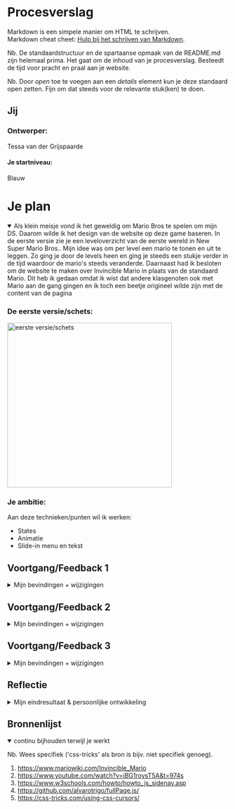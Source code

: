 # Procesverslag
Markdown is een simpele manier om HTML te schrijven.  
Markdown cheat cheet: [Hulp bij het schrijven van Markdown](https://github.com/adam-p/markdown-here/wiki/Markdown-Cheatsheet).

Nb. De standaardstructuur en de spartaanse opmaak van de README.md zijn helemaal prima. Het gaat om de inhoud van je procesverslag. Besteedt de tijd voor pracht en praal aan je website.

Nb. Door *open* toe te voegen aan een *details* element kun je deze standaard open zetten. Fijn om dat steeds voor de relevante stuk(ken) te doen.





## Jij

### Ontwerper:
Tessa van der Grijspaarde

#### Je startniveau:
Blauw





# Je plan

<details open>
  <summary>Als klein meisje vond ik het geweldig om Mario Bros te spelen om mijn DS. Daarom wilde ik het design van de website op deze game baseren. In de eerste versie zie je een leveloverzicht van de eerste wereld in New Super Mario Bros.. Mijn idee was om per level een mario te tonen en uit te leggen. Zo ging je door de levels heen en ging je steeds een stukje verder in de tijd waardoor de mario's steeds veranderde. Daarnaast had ik besloten om de website te maken over Invincible Mario in plaats van de standaard Mario. Dit heb ik gedaan omdat ik wist dat andere klasgenoten ook met Mario aan de gang gingen en ik toch een beetje origineel wilde zijn met de content van de pagina </summary>

  ### De eerste versie/schets:
  <img src="https://tessavdg.github.io/VIDii/readme-images/eersteversie-mario.png" width="375px" alt="eerste versie/schets">


  ### Je ambitie: 
  Aan deze technieken/punten wil ik werken:
  - States
  - Animatie
  - Slide-in menu en tekst
 
</details>




## Voortgang/Feedback 1

<details>
  <summary>Mijn bevindingen + wijzigingen</summary>

  ### Bevinding 1:
  Ik kreeg feedback van Job. Hij vertelde mij dat deze manier van levels tonen niet heel origineel is, omdat ik letterlijk een foto van de game heb. Mocht ik zelf iets illustreren zou dit al beter zijn en kan je er een eigen draai aan geven.

  #### oplossing:
  Hiermee ben ik aan de slag gegaan. Ik ben gaan schetsen en heb een pad gemaakt. De gebruiker volgt het pad en krijgt daarmee mee informatie. Het pad loopt door de gehele website en neemt de gebruiker dus echt mee. Om het pad heen komen vervolgens tekst en afbeelding van de Invincible Mario. Dit pad is verwerkt in de website.


  ### Bevinding 2:
  Job gaf aan dat er nog erg veel tekst te vinden is op de website.

  #### oplossing:
  Op dit moment was alleen de tekst op de homepagina aanwezig. Deze tekst heb ik voor 2/3 ingekort waardoor alleen de essentiële info op de website staat. Dit heb ik vervolgens ook doorgevoerd in de rest van de teksten.

  <img src="https://tessavdg.github.io/VIDii/readme-images/tekst_versie1.png" width="375px" alt="tekstv1">
  <img src="https://tessavdg.github.io/VIDii/readme-images/uiteindelijke_tekst.png" width="375px" alt="tekst final">


  ### Bevinding 3:
  "Ik zou sws rainbow kingdom erin doen, want invicible mario heeft alle kleuren van de regenboog," zei Job.

  #### oplossing:
  Deze suggestie heb ik niet doorgevoerd in de website. Dit omdat ik het wilde baseren op de werelden in New Super Mario Bros.. Hier komt Rainbow Kingdom niet in voor. De Rainbow heb ik wel nog verwerkt in de homepagina.

  <img src="https://tessavdg.github.io/VIDii/readme-images/uiteindelijke_tekst.png" width="375px" alt="tekstfinal">

</details>




## Voortgang/Feedback 2

<details>
  <summary>Mijn bevindingen + wijzigingen</summary>
  
  ### Bevinding 1:
  Er zijn nog geen hover states aangebracht in de interface.

  #### oplossing:
  Van dit punt was ik mij bewust. Na deze feeedback heb ik hover states aangemaakt over afbeeldingen en de pijlen in de navigatie. Alle afbeeldingen vergroten met .1 of .2 afhankelijk van de grootte.

  <img src="https://tessavdg.github.io/VIDii/readme-images/hover-states.png" width="375px" alt="hoverstates">

  ### Bevinding 2:
  Er zijn 2 javascript bestanden.

  #### oplossing:
  Er zijn inderdaad 2 scripts geladen in de website. Dit komt door gebruik van de Fullpage plug-in die ik heb gebruikt. Het is dus niet mogelijk om dit te veranderen.



  ### Bevinding 3:
  Geen comments in CSS.

  #### oplossing:
  Na deze feedback heb ik alle elementen onderverdeeld per wereld en dus per pagina. Deze staan duidelijk aangegeven in de CSS door meer regels te gebruiken.

  <img src="https://tessavdg.github.io/VIDii/readme-images/comments.png" width="375px" alt="comments">

</details>



## Voortgang/Feedback 3

<details>
  <summary>Mijn bevindingen + wijzigingen</summary>
  
  ### Bevinding 1:
  Het pad moet nog werkend gemaakt worden.

  #### oplossing:
  Het pad wat ik door de interface wilde laten lopen was niet heel makkelijk om te maken. Dit mede door de plug-in die ik gebruikt had. Na wat gestuntel met de illustratie en deze meerdere keren net anders getekend te hebben, heb ik een manier gevonden om deze goed te laten tonen op de website.

  <img src="https://tessavdg.github.io/VIDii/readme-images/pad.png" width="375px" alt="pad">
  <img src="https://tessavdg.github.io/VIDii/readme-images/pad-code.png" width="375px" alt="pad-code">


  ### Bevinding 2:
  Hamburger menu icoon is wit en daardoor soms slecht te zien.

  #### oplossing:
  Door de gradient in de achtergrond is het menu icoon soms lastig te zien. Daarom heb ik deze zwart gemaakt. Nu is hij op elke pagina goed zichtbaar.



  ### Bevinding 3:
  Moersleutel als muis verbind Yentl niet meteen aan Mario.

  #### oplossing:
  Mario is loodgieter van beroep. Daarom is een moersleutel rredelijk logisch. Maar ik snap Yentls punt heel goed. Als je wat minder kennis hebt van mario is de moersleutel niet meteen te begrijpen. Daarom heb ik de cursor verandert naar het Mario embleem. Deze begrijpt iedereen.

  <img src="https://tessavdg.github.io/VIDii/readme-images/wrench.png" width="375px" alt="wrench">
  <img src="https://tessavdg.github.io/VIDii/readme-images/mario_emblem.png" width="375px" alt="mario embleem">

</details>




## Reflectie

<details>
  <summary>Mijn eindresultaat & persoonlijke ontwikkeling</summary>

  ### Je uitkomst - karakteristiek screenshot(s):
  <img src="https://tessavdg.github.io/VIDii/readme-images/uiteindelijke_tekst.png" width="375px" alt="final product">


  ### Dit ging goed/Heb ik geleerd: 
  Ik heb geleerd hoe ik animaties moet maken in CSS. Daarnaast heb ik geleerd hoe ik met een plug-in fullpage scrollen kan maken. Verder weet ik nu hoe ik elementen klikbaar kan maken in Javascript. Ook weet ik nu hoe ik items kan laten insliden zodra dit element actief wordt. Ten slotte weet ik nu hoe ik hover states kan gebruiken in code.

  <img src="https://tessavdg.github.io/VIDii/readme-images/yoshi_animatie.png" width="375px" alt="animatie yoshi">
  <img src="https://tessavdg.github.io/VIDii/readme-images/fullpage-navigatie.png" width="375px" alt="navigatie">
  <img src="https://tessavdg.github.io/VIDii/readme-images/klikbaar_js.png" width="375px" alt="klikbare pijlen">
  <img src="https://tessavdg.github.io/VIDii/readme-images/hover-mario.png" width="375px" alt="hoveren over mario">
  


  ### Dit was lastig/Is niet gelukt:
  Het pad werkend laten maken vond ik lastig maar is wel gelukt. De Calc functie kende ik nog niet maar is zeer handig in gebruik. Verder had ik nog meer Easter Eggs en animaties willen toevoegen maar dit lukte niet wegens de beschikbare tijd die nog over was.

  <img src="https://tessavdg.github.io/VIDii/readme-images/pad-code.png" width="375px" alt="pad-code">
</details>





## Bronnenlijst

<details open>
<summary>continu bijhouden terwijl je werkt</summary>

Nb. Wees specifiek ('css-tricks' als bron is bijv. niet specifiek genoeg).

1. https://www.mariowiki.com/Invincible_Mario
2. https://www.youtube.com/watch?v=iBG1roysT5A&t=974s
3. https://www.w3schools.com/howto/howto_js_sidenav.asp
4. https://github.com/alvarotrigo/fullPage.js/
5. https://css-tricks.com/using-css-cursors/


</details>